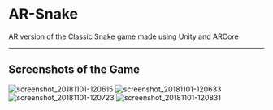 # AR-Snake
AR version of the Classic Snake game made using Unity and ARCore

---
## Screenshots of the Game
![screenshot_20181101-120615](https://user-images.githubusercontent.com/36204389/47836782-87bbca00-ddcf-11e8-969f-38290ce077a4.png)
![screenshot_20181101-120633](https://user-images.githubusercontent.com/36204389/47836783-87bbca00-ddcf-11e8-9db4-954cfbc5a16a.png)
![screenshot_20181101-120723](https://user-images.githubusercontent.com/36204389/47836784-88546080-ddcf-11e8-9fb5-ec3886877a4b.png)
![screenshot_20181101-120831](https://user-images.githubusercontent.com/36204389/47836785-88546080-ddcf-11e8-89a9-942a509d92d6.png)
